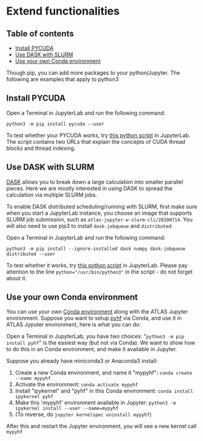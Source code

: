 # Extend functionalities

## Table of contents

- [Install PYCUDA](#install-pycuda)
- [Use DASK with SLURM](#use-dask-with-slurm)
- [Use your own Conda environment](#use-your-own-conda-environment)

Though pip, you can add more packages to your python/Jupyter. The following are
examples that apply to python3

## Install PYCUDA

Open a Terminal in JupyterLab and run the following command:

```
python3 -m pip install pycuda --user
```

To test whether your PYCUDA works, try [this python script](pycuda.test.py.txt)
in JupyterLab. The script contains two URLs that explain the concepts of CUDA
thread blocks and thread indexing.

## Use DASK with SLURM

[DASK](https://docs.dask.org/en/latest/) allows you to break down a large
calculation into smaller parallel pieces. Here we are mostly interested in using
DASK to spread the calculation via multiple SLURM jobs.

To enable DASK distributed scheduling/running with SLURM, first make sure when
you start a JupyterLab instance, you choose an image that supports SLURM job
submission, such as `atlas-jupyter-w-slurm-cli/20200714`. You will also need to
use pip3 to install `dask-jobqueue` and `distributed`:

Open a Terminal in JupyterLab and run the following command:

```
python3 -m pip install --ignore-installed dask numpy dask-jobqueue distributed --user
```

To test whether it works, try [this python script](dask.slurm.test.py.txt) in
JupyterLab. Please pay attention to the line `python="/usr/bin/python3"` in the
script - do not forget about it.

## Use your own Conda environment

You can use your own
[Conda environment](https://conda.io/projects/conda/en/latest/user-guide/install/linux.html#)
along with the ATLAS Jupyter environment. Suppose you want to setup
[pyhf](https://github.com/scikit-hep/pyhf) via Conda, and use it in ATLAS
Jyputer environment, here is what you can do:

Open a Terminal in JupyterLab, you have two choices:
"`python3 -m pip install pyhf`" is the easiest way (but not via Conda). We want
to show how to do this in an Conda environment, and make it available in
Jupyter.

Suppose you already have miniconda3 or Anaconda3 install:

1. Create a new Conda environment, and name it "mypyhf":
   `conda create --name mypyhf`
2. Activate the environment: `conda activate mypyhf`
3. Install "ipykernel" and "pyhf" in this Conda environment:
   `conda install ipykernel pyhf`
4. Make this 'mypyhf' environment available in Jupyter:
   `python3 -m ipykernel install --user --name=mypyhf`
5. (To reverse, do `jupyter kernelspec uninstall mypyhf`)

After this and restart the Jupyter environment, you will see a new kernel call
`mypyhf`
